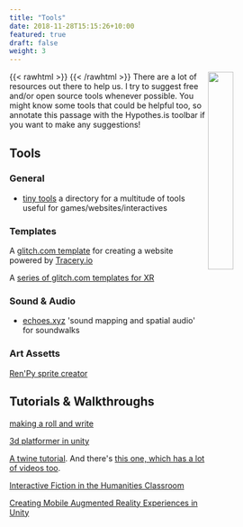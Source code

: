 ```yaml
---
title: "Tools"
date: 2018-11-28T15:15:26+10:00
featured: true
draft: false
weight: 3
---
```


{{< rawhtml >}}
<img src="/images/pixeltrue-idea-1.png" align="right" width="30%"></img>
{{< /rawhtml >}} There are a lot of resources out there to help us. I try to suggest free and/or open source tools whenever possible. You might know some tools that could be helpful too, so annotate this passage with the Hypothes.is toolbar if you want to make any suggestions!

## Tools

### General

+ [tiny tools](https://tinytools.directory/) a directory for a multitude of tools useful for games/websites/interactives

### Templates

A [glitch.com template](https://glitch.com/edit/#!/tangy-boundless-noodle?path=readme.md%3A1%3A0) for creating a website powered by [Tracery.io](https://tracery.io)

A [series of glitch.com templates for XR](https://glitch.com/@glitch/get-started-with-web-xr)

### Sound & Audio

+ [echoes.xyz](https://echoes.xyz/echoes-creative-apps#creator) 'sound mapping and spatial audio' for soundwalks

### Art Assetts

[Ren'Py sprite creator](https://spiralatlas.itch.io/renpy-sprite-creator)

## Tutorials & Walkthroughs

[making a roll and write](https://gamingthepast.net/2021/11/05/making-a-roll-and-write-for-history-class-using-roll-through-the-ages-as-a-guide/)

[3d platformer in unity](https://projects.raspberrypi.org/en/pathways/unity-intro)

[A twine tutorial](https://pinnguaq.com/learn/introduction-to-twine). And there's [this one, which has a lot of videos too](http://www.adamhammond.com/twineguide/).

[Interactive Fiction in the Humanities Classroom](https://programminghistorian.org/en/lessons/interactive-text-games-using-twine)

[Creating Mobile Augmented Reality Experiences in Unity](https://programminghistorian.org/en/lessons/creating-mobile-augmented-reality-experiences-in-unity)
